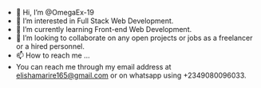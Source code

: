 - 👋 Hi, I’m @OmegaEx-19
- 👀 I’m interested in Full Stack Web Development.
- 🌱 I’m currently learning Front-end Web Development.
- 💞️ I’m looking to collaborate on any open projects or jobs as a freelancer or a hired personnel.
- 📫 How to reach me ...
- You can reach me through my email address at elishamarire165@gmail.com or on whatsapp using +2349080096033.

<!---
OmegaEx-19/OmegaEx-19 is a ✨ special ✨ repository because its `README.md` (this file) appears on your GitHub profile.
You can click the Preview link to take a look at your changes.
--->
